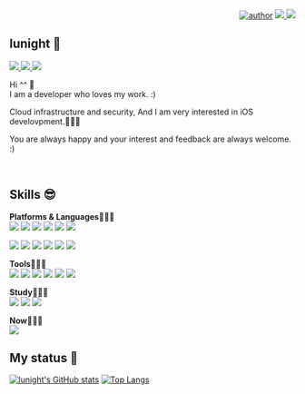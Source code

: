 <div align=right>
  <a href="https://github.com/LunightLab">
		<img alt="author" src= "https://img.shields.io/badge/author-lunight-blue?style=glat-square" target="_blank"></a>
	</a>
  <a href="https://github.com/lunightlab" target="_blank"><img src="https://hits.seeyoufarm.com/api/count/incr/badge.svg?url=https%3A%2F%2Fgithub.com%2FLunightLab&count_bg=%2379C83D&title_bg=%23555555&icon=&icon_color=%23E7E7E7&title=hits&edge_flat=false"/>
  </a>  
  <a href="https://github.com/lunightlab" target="_blank"><img src="https://img.shields.io/github/followers/lunightlab?label=Flow&style=social"/>
  </a>  
</div>

## **lunight** 💬 
<a href="https://twitter.com/lunightXOXO" target="_blank"><img src="https://img.shields.io/badge/lunight-%231DA1F2?style=flat-square&logo=twitter&logoColor=white"/>
</a>
<a href="https://www.linkedin.com/in/%EA%B2%BD%EC%8B%9D-%EA%B9%80-069760b4/" target="_blank"><img src="https://img.shields.io/badge/LinkedIn-%230A66C2?style=flat-square&logo=LinkedIn&logoColor=white"/>
</a>
<a href="https://mail.google.com/" target="_blank"><img src="https://img.shields.io/badge/lunightdev%40gmail.com-%23EA4335?style=flat-square&logo=Gmail&logoColor=white"/>
</a>
  
Hi ^^ 🌟  
I am a developer who loves my work. :)

Cloud infrastructure and security, And I am very interested in iOS develovpment.🧑🏻‍💻

You are always happy and your interest and feedback are always welcome. :)  

<br>

## Skills 😎
  <!-- <a href="[연결할 링크]" target="_blank"><img src="https://img.shields.io/badge/[쓰고 싶은 텍스트]-[컬러 코드]?style=flat-square&logo=[브랜드 이름]&logoColor=white"/></a>
-->
  **Platforms & Languages🧑🏻‍💻**  
<a href="https://developer.apple.com/kr/" target="_blank"><img src="https://img.shields.io/badge/Apple-black?style=flat-square&logo=Apple&logoColor=white"/></a>
<a href="https://developer.apple.com/kr/" target="_blank"><img src="https://img.shields.io/badge/iOS-inactive?style=flat-square&logo=Apple&logoColor=white"/></a>
<a href="https://developer.apple.com/kr/" target="_blank"><img src="https://img.shields.io/badge/MacOS-lightgrey?style=flat-square&logo=Apple&logoColor=white"/></a>
<a href="https://developer.apple.com/kr/" target="_blank"><img src="https://img.shields.io/badge/Objectiv--C-lightgrey?style=flat-square&logo=Apple&logoColor=white"/></a>
<a href="https://forums.swift.org/" target="_blank"><img src="https://img.shields.io/badge/swift-orange?style=flat-square&logo=Swift&logoColor=white"/></a> <a href="https://flutter.dev/?utm_source=flutter_github_io&utm_medium=Redirect&utm_content=meta_refresh" target="_blank"><img src="https://img.shields.io/badge/flutter-blue?style=flat-square&logo=flutter&logoColor=white"/></a>

<a href="https://github.com/lunightlab" target="_blank"><img src="https://img.shields.io/badge/aws-%23232F3E?style=flat-square&logo=Amazon&logoColor=white"/></a>
<a href="https://github.com/lunightlab" target="_blank"><img src="https://img.shields.io/badge/Docker-%232496ED?style=flat-square&logo=Docker&logoColor=white"/></a>
<a href="https://github.com/lunightlab" target="_blank"><img src="https://img.shields.io/badge/Kubernetes-%23326CE5?style=flat-square&logo=Kubernetes&logoColor=white"/></a>
<a href="https://github.com/lunightlab" target="_blank"><img src="https://img.shields.io/badge/Linux-%23FCC624?style=flat-square&logo=linux&logoColor=black"/></a>
<a href="https://github.com/lunightlab" target="_blank"><img src="https://img.shields.io/badge/CentOS-%23262577?style=flat-square&logo=CentOS&logoColor=white"/></a>
<a href="https://github.com/lunightlab" target="_blank"><img src="https://img.shields.io/badge/Fedora-%23294172?style=flat-square&logo=Fedora&logoColor=white"/></a>  

  **Tools🧑🏻‍💻**  
<a href="https://github.com/lunightlab" target="_blank"><img src="https://img.shields.io/badge/Git-%23F05032?style=flat-square&logo=Git&logoColor=white"/></a>
<a href="https://github.com/lunightlab" target="_blank"><img src="https://img.shields.io/badge/GitHub-%23181717?style=flat-square&logo=GitHub&logoColor=white"/></a>
<a href="https://github.com/lunightlab" target="_blank"><img src="https://img.shields.io/badge/GitLab-%23FCA121?style=flat-square&logo=GitLab&logoColor=white"/></a>
<a href="https://github.com/lunightlab" target="_blank"><img src="https://img.shields.io/badge/SVN-%23809CC9?style=flat-square&logo=Subversion&logoColor=white"/></a>
<a href="https://github.com/lunightlab" target="_blank"><img src="https://img.shields.io/badge/Jenkins-blue?style=flat-square&logo=jenkins&logoColor=white"/></a>
<a href="https://github.com/lunightlab" target="_blank"><img src="https://img.shields.io/badge/fastlane-inactive?style=flat-square&logo=fastlane&logoColor=white"/></a>


**Study🧑🏻‍💻**  
<a href="https://github.com/lunightlab" target="_blank"><img src="https://img.shields.io/badge/ReactiveX-%23B7178C?style=flat-square&logo=ReactiveX&logoColor=white"/></a>
<a href="https://github.com/lunightlab" target="_blank"><img src="https://img.shields.io/badge/Realm-%2339477F?style=flat-square&logo=Realm&logoColor=white"/></a>
<a href="https://github.com/lunightlab" target="_blank"><img src="https://img.shields.io/badge/Firebase-%23FFCA28?style=flat-square&logo=Firebase&logoColor=black"/></a>

**Now🧑🏻‍💻**  
<a href="https://github.com/lunightlab" target="_blank"><img src="https://img.shields.io/badge/swift-orange?style=flat-square&logo=Swift&logoColor=white"/></a>   

## My status 🥱
[![lunight's GitHub stats](https://github-readme-stats.vercel.app/api?username=lunightlab&theme=dark&hide_border=true&icon_color=FFFFFF&show_icons=true)](https://github.com/lunight/) 
[![Top Langs](https://github-readme-stats.vercel.app/api/top-langs/?username=lunightlab&layout=compact&langs_count=8&theme=dark&hide_border=true)](https://github.com/anuraghazra/github-readme-stats) 
